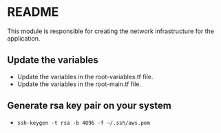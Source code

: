 # README

This module is responsible for creating the network infrastructure for the application.

## Update the variables

- Update the variables in the root-variables.tf file.
- Update the variables in the root-main.tf file.

## Generate rsa key pair on your system
- `ssh-keygen -t rsa -b 4096 -f ~/.ssh/aws.pem`